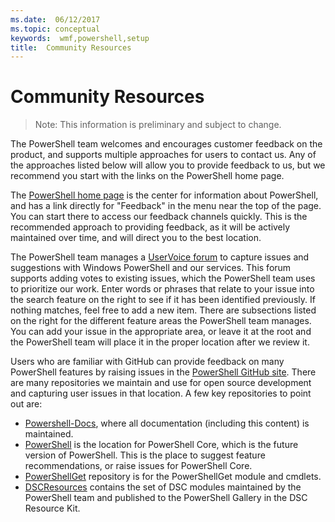 ```yaml
---
ms.date:  06/12/2017
ms.topic: conceptual
keywords:  wmf,powershell,setup
title:  Community Resources
---
```


# Community Resources
> Note: This information is preliminary and subject to change.

The PowerShell team welcomes and encourages customer feedback on the product, and supports multiple approaches for users to contact us.
Any of the approaches listed below will allow you to provide feedback to us, but we recommend you start with the links on the PowerShell home page.

The [PowerShell home page](https://microsoft.com/powershell) is the center for information about PowerShell, and has a link directly for "Feedback" in the menu near the top of the page.
You can start there to access our feedback channels quickly.
This is the recommended approach to providing feedback, as it will be actively maintained over time, and will direct you to the best location.

The PowerShell team manages a [UserVoice forum](https://windowsserver.uservoice.com/forums/301869-powershell/) to capture issues and suggestions with Windows PowerShell and our services.
This forum supports adding votes to existing issues, which the PowerShell team uses to prioritize our work.
Enter words or phrases that relate to your issue into the search feature on the right to see if it has been identified previously.
If nothing matches, feel free to add a new item.
There are subsections listed on the right for the different feature areas the PowerShell team manages.
You can add your issue in the appropriate area, or leave it at the root and the PowerShell team will place it in the proper location after we review it.

Users who are familiar with GitHub can provide feedback on many PowerShell features by raising issues in the [PowerShell GitHub site](https://github.com/powershell).
There are many repositories we maintain and use for open source development and capturing user issues in that location.
A few key repositories to point out are:

* [Powershell-Docs](https://github.com/PowerShell/powershell-docs), where all documentation (including this content) is maintained.
* [PowerShell](https://github.com/PowerShell/powershell) is the location for PowerShell Core, which is the future version of PowerShell.
This is the place to suggest feature recommendations, or raise issues for PowerShell Core.
* [PowerShellGet](https://github.com/PowerShell/powershellget) repository is for the PowerShellGet module and cmdlets.
* [DSCResources](https://github.com/PowerShell/DscResources) contains the set of DSC modules maintained by the PowerShell team and published to the PowerShell Gallery in the DSC Resource Kit.
